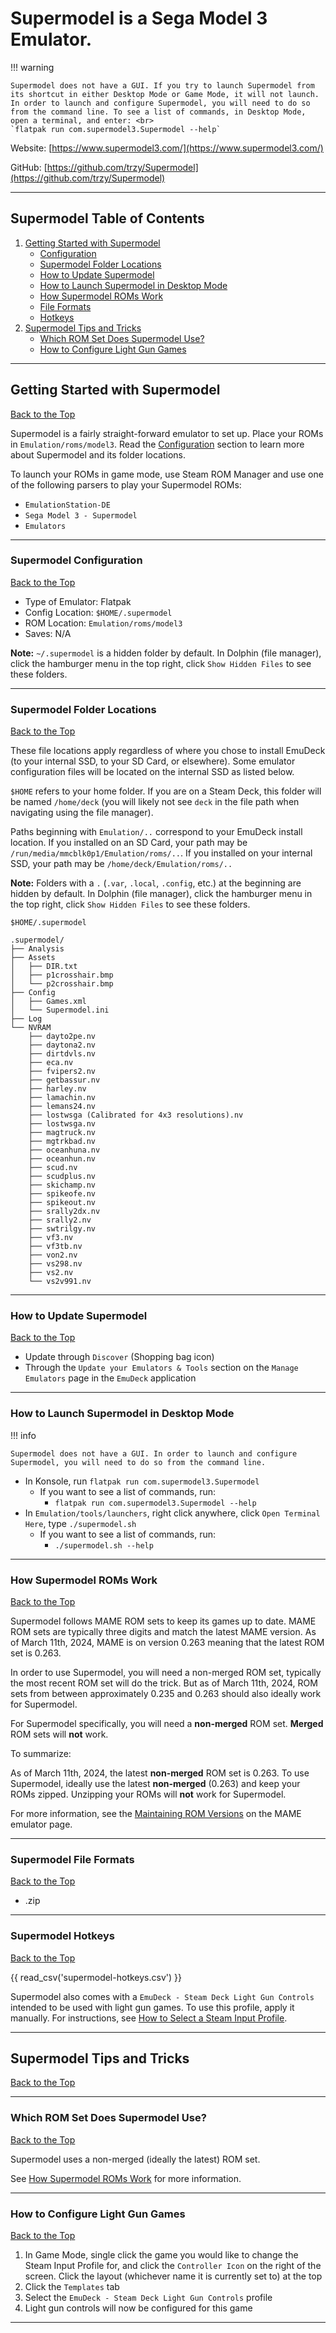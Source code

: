 # Supermodel is a Sega Model 3 Emulator.

!!! warning

    Supermodel does not have a GUI. If you try to launch Supermodel from its shortcut in either Desktop Mode or Game Mode, it will not launch. In order to launch and configure Supermodel, you will need to do so from the command line. To see a list of commands, in Desktop Mode, open a terminal, and enter: <br>
    `flatpak run com.supermodel3.Supermodel --help`

Website: [https://www.supermodel3.com/](https://www.supermodel3.com/)

GitHub: [https://github.com/trzy/Supermodel](https://github.com/trzy/Supermodel)

***

## Supermodel Table of Contents

1. [Getting Started with Supermodel](#getting-started-with-supermodel)
    - [Configuration](#supermodel-configuration)
    - [Supermodel Folder Locations](#supermodel-folder-locations)
    - [How to Update Supermodel](#how-to-update-supermodel)
    - [How to Launch Supermodel in Desktop Mode](#how-to-launch-supermodel-in-desktop-mode)
    - [How Supermodel ROMs Work](#how-supermodel-roms-work)
    - [File Formats](#supermodel-file-formats)
    - [Hotkeys](#supermodel-hotkeys) 
2. [Supermodel Tips and Tricks](#supermodel-tips-and-tricks)
    - [Which ROM Set Does Supermodel Use?](#which-rom-set-does-supermodel-use)
    - [How to Configure Light Gun Games](#how-to-configure-light-gun-games)

***

## Getting Started with Supermodel
[Back to the Top](#supermodel-table-of-contents)

Supermodel is a fairly straight-forward emulator to set up. Place your ROMs in `Emulation/roms/model3`. Read the [Configuration](#supermodel-configuration) section to learn more about Supermodel and its folder locations.

To launch your ROMs in game mode, use Steam ROM Manager and use one of the following parsers to play your Supermodel ROMs:

* `EmulationStation-DE`
* `Sega Model 3 - Supermodel`
* `Emulators`


***

### Supermodel Configuration
[Back to the Top](#supermodel-table-of-contents)

* Type of Emulator: Flatpak
* Config Location: `$HOME/.supermodel`
* ROM Location: `Emulation/roms/model3`
* Saves: N/A

**Note:** `~/.supermodel` is a hidden folder by default. In Dolphin (file manager), click the hamburger menu in the top right, click `Show Hidden Files` to see these folders.

***

### Supermodel Folder Locations
[Back to the Top](#supermodel-table-of-contents)

These file locations apply regardless of where you chose to install EmuDeck (to your internal SSD, to your SD Card, or elsewhere). Some emulator configuration files will be located on the internal SSD as listed below. 

`$HOME` refers to your home folder. If you are on a Steam Deck, this folder will be named `/home/deck` (you will likely not see `deck` in the file path when navigating using the file manager). 

Paths beginning with `Emulation/..` correspond to your EmuDeck install location. If you installed on an SD Card, your path may be `/run/media/mmcblk0p1/Emulation/roms/..`. If you installed on your internal SSD, your path may be `/home/deck/Emulation/roms/..`

**Note:** Folders with a `.` (`.var`, `.local`, `.config`, etc.) at the beginning are hidden by default. In Dolphin (file manager), click the hamburger menu in the top right, click `Show Hidden Files` to see these folders.

`$HOME/.supermodel`

```
.supermodel/
├── Analysis
├── Assets
│   ├── DIR.txt
│   ├── p1crosshair.bmp
│   └── p2crosshair.bmp
├── Config
│   ├── Games.xml
│   └── Supermodel.ini
├── Log
└── NVRAM
    ├── dayto2pe.nv
    ├── daytona2.nv
    ├── dirtdvls.nv
    ├── eca.nv
    ├── fvipers2.nv
    ├── getbassur.nv
    ├── harley.nv
    ├── lamachin.nv
    ├── lemans24.nv
    ├── lostwsga (Calibrated for 4x3 resolutions).nv
    ├── lostwsga.nv
    ├── magtruck.nv
    ├── mgtrkbad.nv
    ├── oceanhuna.nv
    ├── oceanhun.nv
    ├── scud.nv
    ├── scudplus.nv
    ├── skichamp.nv
    ├── spikeofe.nv
    ├── spikeout.nv
    ├── srally2dx.nv
    ├── srally2.nv
    ├── swtrilgy.nv
    ├── vf3.nv
    ├── vf3tb.nv
    ├── von2.nv
    ├── vs298.nv
    ├── vs2.nv
    └── vs2v991.nv
```


***

### How to Update Supermodel
[Back to the Top](#supermodel-table-of-contents)

* Update through `Discover` (Shopping bag icon)
* Through the `Update your Emulators & Tools` section on the `Manage Emulators` page in the `EmuDeck` application


***

### How to Launch Supermodel in Desktop Mode

!!! info

    Supermodel does not have a GUI. In order to launch and configure Supermodel, you will need to do so from the command line. 

* In Konsole, run `flatpak run com.supermodel3.Supermodel`
    * If you want to see a list of commands, run:
        * `flatpak run com.supermodel3.Supermodel --help`
* In `Emulation/tools/launchers`, right click anywhere, click `Open Terminal Here`, type `./supermodel.sh`
    * If you want to see a list of commands, run:
        * `./supermodel.sh --help`

***

### How Supermodel ROMs Work
[Back to the Top](#supermodel-table-of-contents)

Supermodel follows MAME ROM sets to keep its games up to date. MAME ROM sets are typically three digits and match the latest MAME version. As of March 11th, 2024, MAME is on version 0.263 meaning that the latest ROM set is 0.263. 

In order to use Supermodel, you will need a non-merged ROM set, typically the most recent ROM set will do the trick. But as of March 11th, 2024, ROM sets from between approximately 0.235 and 0.263 should also ideally work for Supermodel.

For Supermodel specifically, you will need a **non-merged** ROM set. **Merged** ROM sets will **not** work. 

To summarize: 

As of March 11th, 2024, the latest **non-merged** ROM set is 0.263. To use Supermodel, ideally use the latest **non-merged** (0.263) and keep your ROMs zipped. Unzipping your ROMs will **not** work for Supermodel. 

For more information, see the [Maintaining ROM Versions](../../emulators/steamos/mame.md#maintaining-rom-versions) on the MAME emulator page. 

***

### Supermodel File Formats
[Back to the Top](#supermodel-table-of-contents)

* .zip

***

### Supermodel Hotkeys
[Back to the Top](#supermodel-table-of-contents)

{{ read_csv('supermodel-hotkeys.csv') }}

Supermodel also comes with a `EmuDeck - Steam Deck Light Gun Controls` intended to be used with light gun games. To use this profile, apply it manually. For instructions, see [How to Select a Steam Input Profile](../../controls-and-hotkeys/steamos/hotkeys.md#how-to-select-a-steam-input-profile).

***

## Supermodel Tips and Tricks
[Back to the Top](#supermodel-table-of-contents)

***

### Which ROM Set Does Supermodel Use?
[Back to the Top](#supermodel-table-of-contents)

Supermodel uses a non-merged (ideally the latest) ROM set.

See [How Supermodel ROMs Work](#how-supermodel-roms-work) for more information.

***

### How to Configure Light Gun Games
[Back to the Top](#supermodel-table-of-contents)

1. In Game Mode, single click the game you would like to change the Steam Input Profile for, and click the `Controller Icon` on the right of the screen. Click the layout (whichever name it is currently set to) at the top
2. Click the `Templates` tab
3. Select the `EmuDeck - Steam Deck Light Gun Controls` profile
4. Light gun controls will now be configured for this game

***